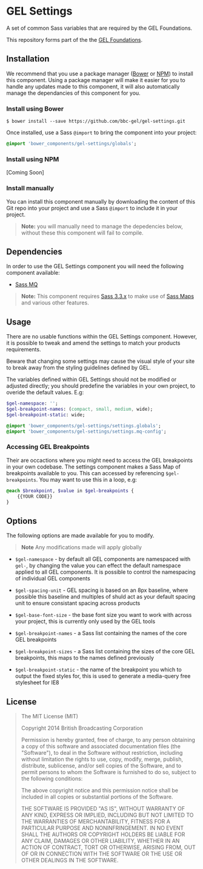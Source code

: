 # GEL Settings

A set of common Sass variables that are required by the GEL Foundations.

This repository forms part of the the [GEL Foundations](https://github.com/bbc/gel-foundations).

## Installation

We recommend that you use a package manager ([Bower](http://bower.io/) or [NPM](https://www.npmjs.org/)) to install this component. Using a package manager will make it easier for you to handle any updates made to this component, it will also automatically manage the dependancies of this component for you.

### Install using Bower

```Shell
$ bower install --save https://github.com/bbc-gel/gel-settings.git
```

Once installed, use a Sass `@import` to bring the component into your project:

```Sass
@import 'bower_components/gel-settings/globals';
```

### Install using NPM

[Coming Soon]

### Install manually

You can install this component manually by downloading the content of this Git repo into your project and use a Sass `@import` to include it in your project.

> **Note:** you will manually need to manage the depedencies below, without these this component will fail to compile.

## Dependencies

In order to use the GEL Settings component you will need the following component available:

- [Sass MQ](https://github.com/guardian/sass-mq)

> **Note:** This component requires [Sass 3.3.x](http://blog.sass-lang.com/posts/184094-sass-33-is-released) to make use of [Sass Maps](http://sass-lang.com/documentation/file.SASS_REFERENCE.html#maps) and various other features.

## Usage

There are no usable functions within the GEL Settings component. However, it is possible to tweak and amend the settings to match your products requirements.

Beware that changing some settings may cause the visual style of your site to break away from the styling guidelines defined by GEL.

The variables defined within GEL Settings should not be modified or adjusted directly; you should predefine the variables in your own project, to overide the default values. E.g:

```sass
$gel-namespace: '';
$gel-breakpoint-names: (compact, small, medium, wide);
$gel-breakpoint-static: wide;

@import 'bower_components/gel-settings/settings.globals';
@import 'bower_components/gel-settings/settings.mq-config';
```

### Accessing GEL Breakpoints

Their are occactions where you might need to access the GEL breakpoints in your own codebase. The settings component makes a Sass Map of breakpoints available to you. This can accessed by referencing `$gel-breakpoints`. You may want to use this in a loop, e.g:

```sass
@each $breakpoint, $value in $gel-breakpoints {
    {{YOUR CODE}}
}
```

## Options

The following options are made available for you to modify.

> **Note** Any modifications made will apply globally

- `$gel-namespace` - by default all GEL components are namespaced with `gel-`, by changing the value you can effect the default namespace applied to all GEL components. It is possible to control the namespacing of individual GEL components
- `$gel-spacing-unit` - GEL spacing is based on an 8px baseline, where possible this baseline and multiples of shuld act as your default spacing unit to ensure consistant spacing across products
- `$gel-base-font-size` - the base font size you want to work with across your project, this is currently only used by the GEL tools

- `$gel-breakpoint-names` - a Sass list containing the names of the core GEL breakpoints
- `$gel-breakpoint-sizes` - a Sass list containing the sizes of the core GEL breakpoints, this maps to the names defined previously
- `$gel-breakpoint-static` - the name of the breakpoint you which to output the fixed styles for, this is used to generate a media-query free stylesheet for IE8

## License

> The MIT License (MIT)
>
> Copyright 2014 British Broadcasting Corporation
>
> Permission is hereby granted, free of charge, to any person obtaining a copy of
> this software and associated documentation files (the "Software"), to deal in
> the Software without restriction, including without limitation the rights to
> use, copy, modify, merge, publish, distribute, sublicense, and/or sell copies of
> the Software, and to permit persons to whom the Software is furnished to do so,
> subject to the following conditions:
>
> The above copyright notice and this permission notice shall be included in all
> copies or substantial portions of the Software.
>
> THE SOFTWARE IS PROVIDED "AS IS", WITHOUT WARRANTY OF ANY KIND, EXPRESS OR
> IMPLIED, INCLUDING BUT NOT LIMITED TO THE WARRANTIES OF MERCHANTABILITY, FITNESS
> FOR A PARTICULAR PURPOSE AND NONINFRINGEMENT. IN NO EVENT SHALL THE AUTHORS OR
> COPYRIGHT HOLDERS BE LIABLE FOR ANY CLAIM, DAMAGES OR OTHER LIABILITY, WHETHER
> IN AN ACTION OF CONTRACT, TORT OR OTHERWISE, ARISING FROM, OUT OF OR IN
> CONNECTION WITH THE SOFTWARE OR THE USE OR OTHER DEALINGS IN THE SOFTWARE.
